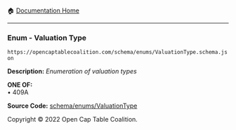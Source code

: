 :house: [Documentation Home](../../../README.md)

---

### Enum - Valuation Type

`https://opencaptablecoalition.com/schema/enums/ValuationType.schema.json`

**Description:** _Enumeration of valuation types_

**ONE OF:**</br>&bull; 409A

**Source Code:** [schema/enums/ValuationType](../../docs/markdown/schema/enums/ValuationType.schema.json)

Copyright © 2022 Open Cap Table Coalition.

